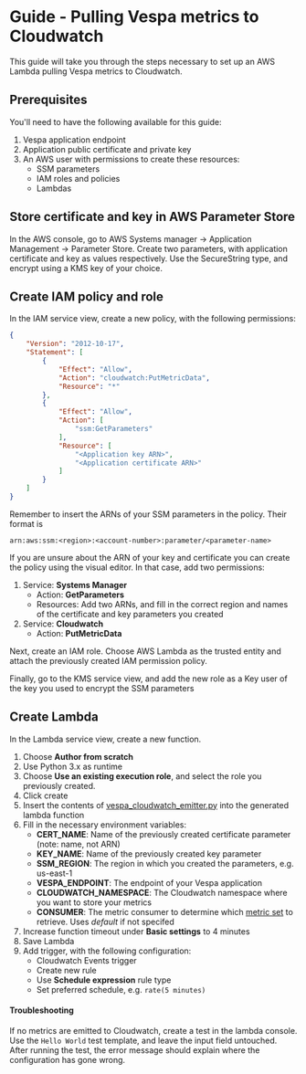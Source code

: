 # Guide - Pulling Vespa metrics to Cloudwatch

This guide will take you through the steps necessary to set up an AWS Lambda pulling Vespa metrics to Cloudwatch.

## Prerequisites
You'll need to have the following available for this guide:
1. Vespa application endpoint
2. Application public certificate and private key
3. An AWS user with permissions to create these resources:
    * SSM parameters
    * IAM roles and policies
    * Lambdas

## Store certificate and key in AWS Parameter Store
In the AWS console, go to AWS Systems manager -> Application Management -> Parameter Store.
Create two parameters, with application certificate and key as values respectively. Use the SecureString type, and encrypt using a KMS key of your choice.

## Create IAM policy and role
In the IAM service view, create a new policy, with the following permissions:
```json
{
    "Version": "2012-10-17",
    "Statement": [
        {
            "Effect": "Allow",
            "Action": "cloudwatch:PutMetricData",
            "Resource": "*"
        },
        {
            "Effect": "Allow",
            "Action": [
                "ssm:GetParameters"
            ],
            "Resource": [
                "<Application key ARN>",
                "<Application certificate ARN>"
            ]
        }
    ]
}
```

Remember to insert the ARNs of your SSM parameters in the policy. Their format is
```
arn:aws:ssm:<region>:<account-number>:parameter/<parameter-name>
 ```

If you are unsure about the ARN of your key and certificate you can create the policy using the visual editor.
In that case, add two permissions:
1. Service: **Systems Manager**
    * Action: **GetParameters**
    * Resources: Add two ARNs, and fill in the correct region and names of the certificate and key parameters you created
2. Service: **Cloudwatch**
    * Action: **PutMetricData**

Next, create an IAM role. Choose AWS Lambda as the trusted entity and attach the previously created IAM permission policy.

Finally, go to the KMS service view, and add the new role as a Key user of the key you used to encrypt the SSM parameters

## Create Lambda

In the Lambda service view, create a new function.
1. Choose **Author from scratch**
2. Use Python 3.x as runtime
3. Choose **Use an existing execution role**, and select the role you previously created.
4. Click create
5. Insert the contents of [vespa_cloudwatch_emitter.py][1] into the generated lambda function
6. Fill in the necessary environment variables:
    * **CERT_NAME**: Name of the previously created certificate parameter (note: name, not ARN)
    * **KEY_NAME**: Name of the previously created key parameter
    * **SSM_REGION**: The region in which you created the parameters, e.g. us-east-1
    * **VESPA_ENDPOINT**: The endpoint of your Vespa application
    * **CLOUDWATCH_NAMESPACE**: The Cloudwatch namespace where you want to store your metrics
    * **CONSUMER**: The metric consumer to determine which [metric set](https://docs.vespa.ai/en/operations/metrics.html#metric-sets) to retrieve. Uses *default* if not specifed
7. Increase function timeout under **Basic settings** to 4 minutes
8. Save Lambda
9. Add trigger, with the following configuration:
    * Cloudwatch Events trigger
    * Create new rule
    * Use **Schedule expression** rule type
    * Set preferred schedule, e.g. `rate(5 minutes)`

#### Troubleshooting
If no metrics are emitted to Cloudwatch, create a test in the lambda console. Use the `Hello World` test template, and leave the input field untouched.
After running the test, the error message should explain where the configuration has gone wrong.

[1]: ./vespa_cloudwatch_emitter.py
